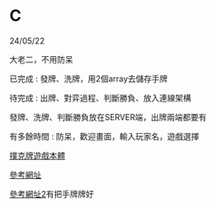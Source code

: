# C
24/05/22

大老二，不用防呆


已完成 : 發牌、洗牌，用2個array去儲存手牌


待完成 : 出牌、對弈過程、判斷勝負、放入連線架構


發牌、洗牌、判斷勝負放在SERVER端，出牌兩端都要有

有多餘時間 : 防呆，歡迎畫面，輸入玩家名，遊戲選擇

[撲克牌遊戲本體](localtest/Project1/test.cpp)

[參考網址](https://edisonx.pixnet.net/blog/post/54675090)

[參考網址2](https://edu.hhb01.com/2020/10/c-4.html)有把手牌牌好
